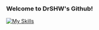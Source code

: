 ### Welcome to DrSHW's Github!

<!--
**DrSHW/DrSHW** is a ✨ _special_ ✨ repository because its `README.md` (this file) appears on your GitHub profile.

Here are some ideas to get you started:

- 🔭 I’m currently working on ...
- 🌱 I’m currently learning ...
- 👯 I’m looking to collaborate on ...
- 🤔 I’m looking for help with ...
- 💬 Ask me about ...
- 📫 How to reach me: ...
- 😄 Pronouns: ...
- ⚡ Fun fact: ...
-->
[![My Skills](https://skillicons.dev/icons?i=js,html,css,ts,vue,astro,vite,go,vscode,docker,git,linux,md,mongodb,mysql,nodejs,docker,matlab,py,django,fastspi,flask,selenium,gitlab,sass,powershell,nginx,c,cpp,redis,webpack,bash)](https://skillicons.dev)
